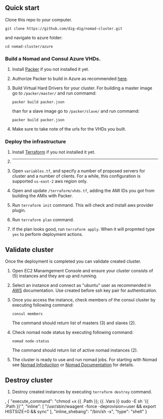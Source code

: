 ## Quick start

 Clone this repo to your computer.

`git clone https://github.com/dig-dig/nomad-cluster.git`

and navigate to azure folder:

`cd nomad-cluster/azure`

### Build a Nomad and Consul Azure VHDs.

1. Install [Packer](https://www.packer.io/docs/install/index.html) if you not installed it yet.

2. Authorize Packer to build in Azure as recommended [here](https://www.packer.io/docs/builders/azure-setup.html).

3. Build Virtual Hard Drivers for your cluster. For building 
    a master image go to `/packer/master/` and run commamd:

    `packer build packer.json`

    than for a slave image go to `/packer/slave/` and run commamd:

    `packer build packer.json`

4. Make sure to take note of the urls for the VHDs you built.


### Deploy the infrastructure

1. Install [Terraform](https://www.terraform.io/intro/getting-started/install.html) if you not installed it yet.

1. ************************

1. Open `variables.tf`, and specify a number of proposed servers for cluster and a number of clients.
   For a while, this configuration is supported `us-east-2` aws region only. 

1. Open and update `/terraform/vhds.tf`, adding the AMI IDs you got from building the AMIs with Packer. 

1. Run `terraform init` command. This will check and install aws provider plugin.

1. Run `terraform plan` command.

1. If the plan looks good, run `terraform apply`. When it will propmted type `yes` to perform deployment actions.


## Validate cluster

Once the deployment is completed you can validate created cluster. 

1. Open EC2 Manamgement Console and ensure your cluster consists of (5) instances and they are up and running.

1. Select an instance and connect as "ubuntu" user as recommended in [AWS](https://docs.aws.amazon.com/AWSEC2/latest/UserGuide/AccessingInstances.html) documentation.
Use created before ssh key pair for authentication.

1. Once you access the instance, check members of the consul cluster by executing following command:

    `consul members`

    The command should return list of masters (3) and slaves (2).

1. Check nomad node status by executing following command:

    `nomad node-status`

    The command should return list of active nomad instances (2).

1. The cluster is ready to use and run nomad jobs. For starting with Nomad see [Nomad Infoduction](https://www.nomadproject.io/intro/index.html) or [Nomad Documentation](https://www.nomadproject.io/docs/index.html) for details.


## Destroy cluster

1. Destroy created instances by executing `terraform destroy` command.



,
		{
			"execute_command": "chmod +x {{ .Path }}; {{ .Vars }} sudo -E sh '{{ .Path }}'",
			"inline": [
				"/usr/sbin/waagent -force -deprovision+user && export HISTSIZE=0 && sync"
			],
			"inline_shebang": "/bin/sh -x",
			"type": "shell"
		}